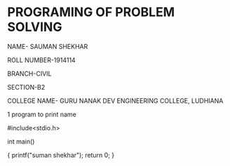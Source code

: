 # PROGRAMING OF PROBLEM SOLVING

NAME- SAUMAN SHEKHAR 

ROLL NUMBER-1914114

BRANCH-CIVIL

SECTION-B2

COLLEGE NAME- GURU NANAK DEV ENGINEERING COLLEGE, LUDHIANA






1 program to print name

#include<stdio.h>

int main()

{
printf("suman shekhar");
return 0;
}

